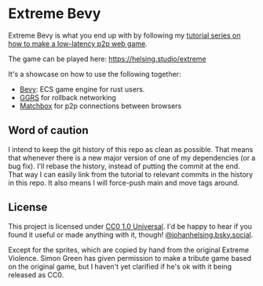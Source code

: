# Extreme Bevy

Extreme Bevy is what you end up with by following my [tutorial series on how to make a low-latency p2p web game](https://helsing.studio/posts/extreme-bevy).

The game can be played here: https://helsing.studio/extreme

It's a showcase on how to use the following together:

- [Bevy](https://github.com/bevy/bevyengine): ECS game engine for rust users.
- [GGRS](https://github.com/gschup/ggrs) for rollback networking
- [Matchbox](https://github.com/johanhelsing/matchbox) for p2p connections between browsers

## Word of caution

I intend to keep the git history of this repo as clean as possible. That means that whenever there is a new major version of one of my dependencies (or a bug fix). I'll rebase the history, instead of putting the commit at the end. That way I can easily link from the tutorial to relevant commits in the history in this repo. It also means I will force-push main and move tags around.

## License

This project is licensed under [CC0 1.0 Universal](LICENSE). I'd be happy to hear if you found it useful or made anything with it, though! [@johanhelsing.bsky.social](https://bsky.app/profile/johanhelsing.bsky.social).

Except for the sprites, which are copied by hand from the original Extreme Violence. Simon Green has given permission to make a tribute game based on the original game, but I haven't yet clarified if he's ok with it being released as CC0.

